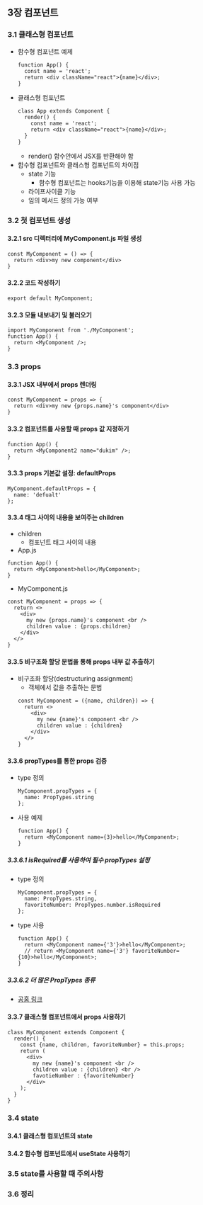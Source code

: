 ## 3장 컴포넌트
### 3.1 클래스형 컴포넌트
  - 함수형 컴포넌트 예제
    ```
    function App() {
      const name = 'react';
      return <div className="react">{name}</div>;
    }
    ```
  - 클래스형 컴포넌트
    ```
    class App extends Component {
      render() {
        const name = 'react';
        return <div className="react">{name}</div>;
      }
    }
    ```
    - render() 함수안에서 JSX를 반환해야 함
  - 함수형 컴포넌트와 클래스형 컴포넌트의 차이점
    - state 기능
      - 함수형 컴포넌트는 hooks기능을 이용해 state기능 사용 가능
    - 라이프사이클 기능
    - 임의 메서드 정의 가능 여부

### 3.2 첫 컴포넌트 생성
#### 3.2.1 src 디렉터리에 MyComponent.js 파일 생성
  ```
  const MyComponent = () => {
    return <div>my new component</div>
  }
  ```
#### 3.2.2 코드 작성하기
  ```
  export default MyComponent;
  ```
#### 3.2.3 모듈 내보내기 및 불러오기
  ```
  import MyComponent from './MyComponent';
  function App() {
    return <MyComponent />;
  }
  ```
### 3.3 props
#### 3.3.1 JSX 내부에서 props 렌더링
  ```
  const MyComponent = props => {
    return <div>my new {props.name}'s component</div>
  }
  ```
#### 3.3.2 컴포넌트를 사용할 때 props 값 지정하기
  ```
  function App() {
    return <MyComponent2 name="dukim" />;
  }
  ```
#### 3.3.3 props 기본값 설정: defaultProps
  ```
  MyComponent.defaultProps = {
    name: 'defualt'
  };
  ```
#### 3.3.4 태그 사이의 내용을 보여주는 children
  - children
    - 컴포넌트 태그 사이의 내용
  - App.js
  ```
  function App() {
    return <MyComponent>hello</MyComponent>;
  }
  ```
  - MyComponent.js
  ```
  const MyComponent = props => {
    return <>
      <div>
        my new {props.name}'s component <br />
        children value : {props.children}
      </div>
    </>
  }
  ```
  
#### 3.3.5 비구조화 할당 문법을 통해 props 내부 값 추출하기
  - 비구조화 할당(destructuring assignment)
    - 객체에서 값을 추출하는 문법
    ```
    const MyComponent = ({name, children}) => {
      return <>
        <div>
          my new {name}'s component <br />
          children value : {children}
        </div>
      </>
    }
    ```
#### 3.3.6 propTypes를 통한 props 검증
  - type 정의
    ```
    MyComponent.propTypes = {
      name: PropTypes.string
    };
    ```
  - 사용 예제
    ```
    function App() {
      return <MyComponent name={3}>hello</MyComponent>;
    }
    ```
##### 3.3.6.1 isRequired를 사용하여 필수 propTypes 설정
  - type 정의
    ```
    MyComponent.propTypes = {
      name: PropTypes.string,
      favoriteNumber: PropTypes.number.isRequired
    };
    ```
  - type 사용
    ```
    function App() {
      return <MyComponent name={'3'}>hello</MyComponent>;
      // return <MyComponent name={'3'} favoriteNumber={10}>hello</MyComponent>;
    }
    ```
##### 3.3.6.2 더 많은 PropTypes 종류
  - [공홈 링크](https://reactjs.org/docs/typechecking-with-proptypes.html)
#### 3.3.7 클래스형 컴포넌트에서 props 사용하기
  ```
  class MyComponent extends Component {
    render() {
      const {name, children, favoriteNumber} = this.props;
      return (
        <div>
          my new {name}'s component <br />
          children value : {children} <br />
          favotieNumber : {favoriteNumber}
        </div>  
      );
    }
  }
  ```
### 3.4 state
#### 3.4.1 클래스형 컴포넌트의 state
#### 3.4.2 함수형 컴포넌트에서 useState 사용하기
### 3.5 state를 사용할 때 주의사항
### 3.6 정리